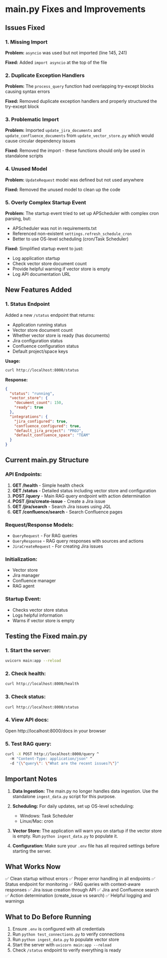 # main.py Fixes and Improvements

## Issues Fixed

### 1. Missing Import
**Problem:** `asyncio` was used but not imported (line 145, 241)

**Fixed:** Added `import asyncio` at the top of the file

### 2. Duplicate Exception Handlers
**Problem:** The `process_query` function had overlapping try-except blocks causing syntax errors

**Fixed:** Removed duplicate exception handlers and properly structured the try-except block

### 3. Problematic Import
**Problem:** Imported `update_jira_documents` and `update_confluence_documents` from `update_vector_store.py` which would cause circular dependency issues

**Fixed:** Removed the import - these functions should only be used in standalone scripts

### 4. Unused Model
**Problem:** `UpdateRequest` model was defined but not used anywhere

**Fixed:** Removed the unused model to clean up the code

### 5. Overly Complex Startup Event
**Problem:** The startup event tried to set up APScheduler with complex cron parsing, but:
- APScheduler was not in requirements.txt
- Referenced non-existent `settings.refresh_schedule_cron`
- Better to use OS-level scheduling (cron/Task Scheduler)

**Fixed:** Simplified startup event to just:
- Log application startup
- Check vector store document count
- Provide helpful warning if vector store is empty
- Log API documentation URL

## New Features Added

### 1. Status Endpoint
Added a new `/status` endpoint that returns:
- Application running status
- Vector store document count
- Whether vector store is ready (has documents)
- Jira configuration status
- Confluence configuration status
- Default project/space keys

**Usage:**
```bash
curl http://localhost:8000/status
```

**Response:**
```json
{
  "status": "running",
  "vector_store": {
    "document_count": 150,
    "ready": true
  },
  "integrations": {
    "jira_configured": true,
    "confluence_configured": true,
    "default_jira_project": "PROJ",
    "default_confluence_space": "TEAM"
  }
}
```

## Current main.py Structure

### API Endpoints:
1. **GET /health** - Simple health check
2. **GET /status** - Detailed status including vector store and configuration
3. **POST /query** - Main RAG query endpoint with action determination
4. **POST /jira/create-issue** - Create a Jira issue
5. **GET /jira/search** - Search Jira issues using JQL
6. **GET /confluence/search** - Search Confluence pages

### Request/Response Models:
- `QueryRequest` - For RAG queries
- `QueryResponse` - RAG query responses with sources and actions
- `JiraCreateRequest` - For creating Jira issues

### Initialization:
- Vector store
- Jira manager
- Confluence manager
- RAG agent

### Startup Event:
- Checks vector store status
- Logs helpful information
- Warns if vector store is empty

## Testing the Fixed main.py

### 1. Start the server:
```bash
uvicorn main:app --reload
```

### 2. Check health:
```bash
curl http://localhost:8000/health
```

### 3. Check status:
```bash
curl http://localhost:8000/status
```

### 4. View API docs:
Open http://localhost:8000/docs in your browser

### 5. Test RAG query:
```bash
curl -X POST http://localhost:8000/query ^
  -H "Content-Type: application/json" ^
  -d "{\"query\": \"What are the recent issues?\"}"
```

## Important Notes

1. **Data Ingestion:** The main.py no longer handles data ingestion. Use the standalone `ingest_data.py` script for this purpose.

2. **Scheduling:** For daily updates, set up OS-level scheduling:
   - Windows: Task Scheduler
   - Linux/Mac: cron

3. **Vector Store:** The application will warn you on startup if the vector store is empty. Run `python ingest_data.py` to populate it.

4. **Configuration:** Make sure your `.env` file has all required settings before starting the server.

## What Works Now

✅ Clean startup without errors
✅ Proper error handling in all endpoints
✅ Status endpoint for monitoring
✅ RAG queries with context-aware responses
✅ Jira issue creation through API
✅ Jira and Confluence search
✅ Action determination (create_issue vs search)
✅ Helpful logging and warnings

## What to Do Before Running

1. Ensure `.env` is configured with all credentials
2. Run `python test_connections.py` to verify connections
3. Run `python ingest_data.py` to populate vector store
4. Start the server with `uvicorn main:app --reload`
5. Check `/status` endpoint to verify everything is ready
